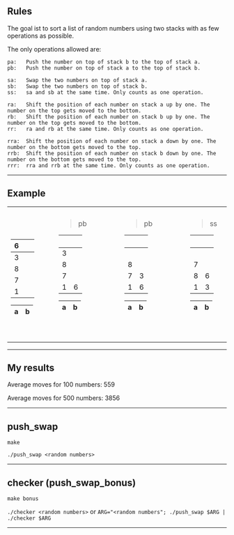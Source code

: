 ## Rules

The goal ist to sort a list of random numbers using two stacks with as few operations as possible.

The only operations allowed are:

```
pa:   Push the number on top of stack b to the top of stack a.
pb:   Push the number on top of stack a to the top of stack b.

sa:   Swap the two numbers on top of stack a.
sb:   Swap the two numbers on top of stack b.
ss:   sa and sb at the same time. Only counts as one operation.

ra:   Shift the position of each number on stack a up by one. The number on the top gets moved to the bottom.
rb:   Shift the position of each number on stack b up by one. The number on the top gets moved to the bottom.
rr:   ra and rb at the same time. Only counts as one operation.

rra:  Shift the position of each number on stack a down by one. The number on the bottom gets moved to the top.
rrb:  Shift the position of each number on stack b down by one. The number on the bottom gets moved to the top.
rrr:  rra and rrb at the same time. Only counts as one operation.
```

---

## Example

<table align="center">
<tr><td align="center">

⠀⠀⠀ ⠀⠀⠀⠀⠀⠀⠀⠀

| 6 | ⠀ |
|---|---|
| 3 |   |
| 8 |   |
| 7 |   |
| 1 |   |

| a | b |
|---|---|

⠀

</td><td align="center">

> pb⠀⠀⠀⠀⠀⠀

|   | ⠀ |
|---|---|
| 3 |   |
| 8 |   |
| 7 |   |
| 1 | 6 |

| a | b |
|---|---|

⠀

</td><td align="center">

> pb⠀⠀⠀⠀⠀⠀

|   | ⠀ |
|---|---|
|   | ⠀ |
| 8 |   |
| 7 | 3 |
| 1 | 6 |

| a | b |
|---|---|

⠀

</td><td align="center">

> ss⠀⠀⠀⠀⠀⠀

|   | ⠀ |
|---|---|
|   | ⠀ |
| 7 |   |
| 8 | 6 |
| 1 | 3 |

| a | b |
|---|---|

⠀

</td><td align="center">

> pa⠀⠀⠀⠀⠀⠀

|   | ⠀ |
|---|---|
| 6 |   |
| 7 |   |
| 8 |   |
| 1 | 3 |

| a | b |
|---|---|

⠀

</td><td align="center">

> pa⠀⠀⠀⠀⠀⠀

| 3 | ⠀ |
|---|---|
| 6 |   |
| 7 |   |
| 8 |   |
| 1 |   |

| a | b |
|---|---|

⠀

</td><td align="center">

> rra⠀⠀⠀⠀⠀⠀

| 1 | ⠀ |
|---|---|
| 3 |   |
| 6 |   |
| 7 |   |
| 8 |   |

| a | b |
|---|---|

⠀

</td></tr> </table>

---

## My results

Average moves for 100 numbers:  559

Average moves for 500 numbers: 3856

---

## push_swap

`make`

`./push_swap <random numbers>`

---

## checker (push_swap_bonus)

`make bonus`

`./checker <random numbers>` or `ARG="<random numbers"; ./push_swap $ARG | ./checker $ARG`

---
